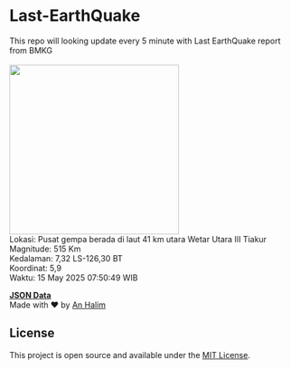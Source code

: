 # Last-EarthQuake
This repo will looking update every 5 minute with Last EarthQuake report from BMKG
<br>
<br>
<img src="undefined" width="300"/>
<br>
Lokasi: Pusat gempa berada di laut 41 km utara Wetar Utara  III Tiakur <br>
Magnitude: 515 Km <br>
Kedalaman: 7,32 LS-126,30 BT <br>
Koordinat: 5,9 <br>
Waktu: 15 May 2025 07:50:49 WIB <br>

<a href="./data/data.json">**JSON Data**</a>
<br>
Made with ❤️ by <a href="https://github.com/an-halim">An Halim</a>
## License

This project is open source and available under the [MIT License](LICENSE).

